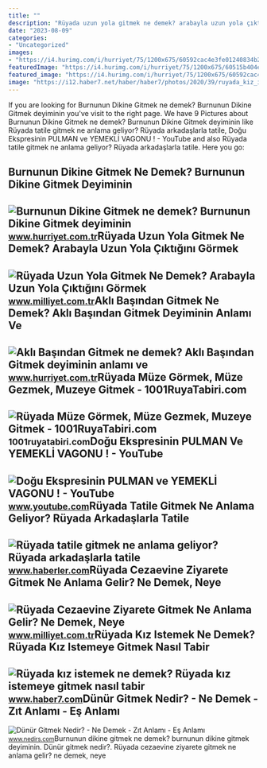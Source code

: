 ```yaml
---
title: ""
description: "Rüyada uzun yola gitmek ne demek? arabayla uzun yola çıktığını görmek"
date: "2023-08-09"
categories:
- "Uncategorized"
images:
- "https://i4.hurimg.com/i/hurriyet/75/1200x675/60592cac4e3fe01240834b27.jpg"
featuredImage: "https://i4.hurimg.com/i/hurriyet/75/1200x675/60515b404e3fe110109967e1.jpg"
featured_image: "https://i4.hurimg.com/i/hurriyet/75/1200x675/60592cac4e3fe01240834b27.jpg"
image: "https://i12.haber7.net/haber/haber7/photos/2020/39/ruyada_kiz_istemek_ne_demek_ruyada_gorucu_gelmesi_nasil_tabir_edilir_1600936136_5889.jpg"
---
```


If you are looking for Burnunun Dikine Gitmek ne demek? Burnunun Dikine Gitmek deyiminin you've visit to the right page. We have 9 Pictures about Burnunun Dikine Gitmek ne demek? Burnunun Dikine Gitmek deyiminin like Rüyada tatile gitmek ne anlama geliyor? Rüyada arkadaşlarla tatile, Doğu Ekspresinin PULMAN ve YEMEKLİ VAGONU ! - YouTube and also Rüyada tatile gitmek ne anlama geliyor? Rüyada arkadaşlarla tatile. Here you go:

Burnunun Dikine Gitmek Ne Demek? Burnunun Dikine Gitmek Deyiminin
-----------------------------------------------------------------

 ![Burnunun Dikine Gitmek ne demek? Burnunun Dikine Gitmek deyiminin](https://i4.hurimg.com/i/hurriyet/75/1200x675/60592cac4e3fe01240834b27.jpg) <small>www.hurriyet.com.tr</small>Rüyada Uzun Yola Gitmek Ne Demek? Arabayla Uzun Yola Çıktığını Görmek
---------------------------------------------------------------------

 ![Rüyada Uzun Yola Gitmek Ne Demek? Arabayla Uzun Yola Çıktığını Görmek](https://i2.milimaj.com/i/milliyet/75/0x410/60a9a79c554282057cb15efc.jpg) <small>www.milliyet.com.tr</small>Aklı Başından Gitmek Ne Demek? Aklı Başından Gitmek Deyiminin Anlamı Ve
-----------------------------------------------------------------------

 ![Aklı Başından Gitmek ne demek? Aklı Başından Gitmek deyiminin anlamı ve](https://i4.hurimg.com/i/hurriyet/75/1200x675/60515b404e3fe110109967e1.jpg) <small>www.hurriyet.com.tr</small>Rüyada Müze Görmek, Müze Gezmek, Muzeye Gitmek - 1001RuyaTabiri.com
-------------------------------------------------------------------

 ![Rüyada Müze Görmek, Müze Gezmek, Muzeye Gitmek - 1001RuyaTabiri.com](https://1001ruyatabiri.com/wp-content/uploads/2020/12/Ruyada-Muze-Gormek-Muze-Gezmek-Muzeye-Gitmek-ne-demek-diyanet-1001ruyatabiri.jpg) <small>1001ruyatabiri.com</small>Doğu Ekspresinin PULMAN Ve YEMEKLİ VAGONU ! - YouTube
-----------------------------------------------------

 ![Doğu Ekspresinin PULMAN ve YEMEKLİ VAGONU ! - YouTube](https://i.ytimg.com/vi/W8kh-0WP-Fw/maxresdefault.jpg) <small>www.youtube.com</small>Rüyada Tatile Gitmek Ne Anlama Geliyor? Rüyada Arkadaşlarla Tatile
------------------------------------------------------------------

 ![Rüyada tatile gitmek ne anlama geliyor? Rüyada arkadaşlarla tatile](https://i.hbrcdn.com/haber/2022/10/07/ruyada-tatile-gitmek-ne-anlama-geliyor-ruyada-15341341_2677_amp.jpg) <small>www.haberler.com</small>Rüyada Cezaevine Ziyarete Gitmek Ne Anlama Gelir? Ne Demek, Neye
----------------------------------------------------------------

 ![Rüyada Cezaevine Ziyarete Gitmek Ne Anlama Gelir? Ne Demek, Neye](https://image.milimaj.com/i/milliyet/75/0x0/64cd03e386b24a1b4c5a9c41.jpg) <small>www.milliyet.com.tr</small>Rüyada Kız Istemek Ne Demek? Rüyada Kız Istemeye Gitmek Nasıl Tabir
-------------------------------------------------------------------

 ![Rüyada kız istemek ne demek? Rüyada kız istemeye gitmek nasıl tabir](https://i12.haber7.net/haber/haber7/photos/2020/39/ruyada_kiz_istemek_ne_demek_ruyada_gorucu_gelmesi_nasil_tabir_edilir_1600936136_5889.jpg) <small>www.haber7.com</small>Dünür Gitmek Nedir? - Ne Demek - Zıt Anlamı - Eş Anlamı
-------------------------------------------------------

 ![Dünür Gitmek Nedir? - Ne Demek - Zıt Anlamı - Eş Anlamı](https://www.nedirs.com/wp-content/uploads/2022/02/Dunur-Gitmek.jpg) <small>www.nedirs.com</small>Burnunun dikine gitmek ne demek? burnunun dikine gitmek deyiminin. Dünür gitmek nedir?. Rüyada cezaevine ziyarete gitmek ne anlama gelir? ne demek, neye
